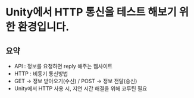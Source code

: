 # Unity에서 HTTP 통신을 테스트 해보기 위한 환경입니다.

## 요약
- API : 정보를 요청하면 reply 해주는 웹사이트
- HTTP : 비동기 통신방법
- GET -> 정보 받아오기(수신) / POST -> 정보 전달(송신)
- Unity에서 HTTP 사용 시, 지연 시간 해결을 위해 코루틴 필요
